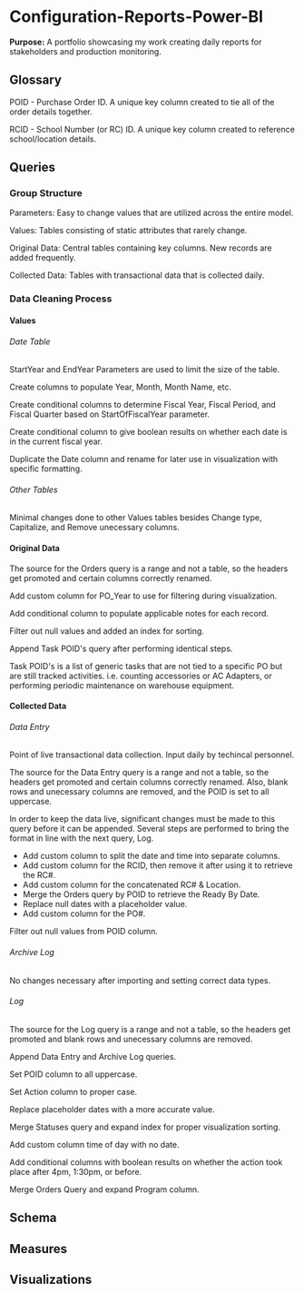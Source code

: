 # Configuration-Reports-Power-BI

**Purpose:** A portfolio showcasing my work creating daily reports for stakeholders and production monitoring.

## Glossary

POID - Purchase Order ID.  A unique key column created to tie all of the order details together.

RCID - School Number (or RC) ID.  A unique key column created to reference school/location details.

## Queries

### Group Structure

Parameters: Easy to change values that are utilized across the entire model.

Values: Tables consisting of static attributes that rarely change.

Original Data: Central tables containing key columns.  New records are added frequently.

Collected Data: Tables with transactional data that is collected daily.

### Data Cleaning Process

#### Values

###### Date Table

StartYear and EndYear Parameters are used to limit the size of the table.

Create columns to populate Year, Month, Month Name, etc.

Create conditional columns to determine Fiscal Year, Fiscal Period, and Fiscal Quarter based on StartOfFiscalYear parameter.

Create conditional column to give boolean results on whether each date is in the current fiscal year.

Duplicate the Date column and rename for later use in visualization with specific formatting.

###### Other Tables

Minimal changes done to other Values tables besides Change type, Capitalize, and Remove unecessary columns.

#### Original Data

The source for the Orders query is a range and not a table, so the headers get promoted and certain columns correctly renamed.

Add custom column for PO_Year to use for filtering during visualization.

Add conditional column to populate applicable notes for each record.

Filter out null values and added an index for sorting.

Append Task POID's query after performing identical steps.

Task POID's is a list of generic tasks that are not tied to a specific PO but are still tracked activities.  i.e. counting accessories or AC Adapters, or performing periodic maintenance on warehouse equipment.

#### Collected Data

###### Data Entry

Point of live transactional data collection.  Input daily by techincal personnel.

The source for the Data Entry query is a range and not a table, so the headers get promoted and certain columns correctly renamed.  Also, blank rows and unecessary columns are removed, and the POID is set to all uppercase.

 In order to keep the data live, significant changes must be made to this query before it can be appended.  Several steps are performed to bring the format in line with the next query, Log.
- Add custom column to split the date and time into separate columns.
- Add custom column for the RCID, then remove it after using it to retrieve the RC#.
- Add custom column for the concatenated RC# & Location.
- Merge the Orders query by POID to retrieve the Ready By Date.
- Replace null dates with a placeholder value.
- Add custom column for the PO#.

Filter out null values from POID column.

###### Archive Log

No changes necessary after importing and setting correct data types.

###### Log

The source for the Log query is a range and not a table, so the headers get promoted and blank rows and unecessary columns are removed.

Append Data Entry and Archive Log queries.

Set POID column to all uppercase.

Set Action column to proper case.

Replace placeholder dates with a more accurate value.

Merge Statuses query and expand index for proper visualization sorting.

Add custom column time of day with no date.  

Add conditional columns with boolean results on whether the action took place after 4pm, 1:30pm, or before.

Merge Orders Query and expand Program column.

## Schema

## Measures

## Visualizations
